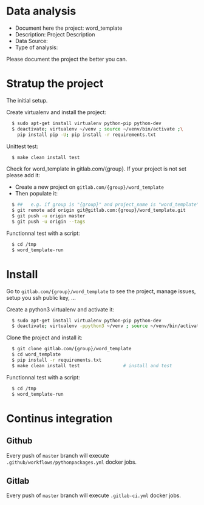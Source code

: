 # Data analysis
- Document here the project: word_template
- Description: Project Description
- Data Source:
- Type of analysis:

Please document the project the better you can.

# Stratup the project

The initial setup.

Create virtualenv and install the project:
```bash
  $ sudo apt-get install virtualenv python-pip python-dev
  $ deactivate; virtualenv ~/venv ; source ~/venv/bin/activate ;\
    pip install pip -U; pip install -r requirements.txt
```

Unittest test:
```bash
  $ make clean install test
```

Check for word_template in gitlab.com/{group}.
If your project is not set please add it:

- Create a new project on `gitlab.com/{group}/word_template`
- Then populate it:

```bash
  $ ##   e.g. if group is "{group}" and project_name is "word_template"
  $ git remote add origin git@gitlab.com:{group}/word_template.git
  $ git push -u origin master
  $ git push -u origin --tags
```

Functionnal test with a script:
```bash
  $ cd /tmp
  $ word_template-run
```
# Install
Go to `gitlab.com/{group}/word_template` to see the project, manage issues,
setup you ssh public key, ...

Create a python3 virtualenv and activate it:
```bash
  $ sudo apt-get install virtualenv python-pip python-dev
  $ deactivate; virtualenv -ppython3 ~/venv ; source ~/venv/bin/activate
```

Clone the project and install it:
```bash
  $ git clone gitlab.com/{group}/word_template
  $ cd word_template
  $ pip install -r requirements.txt
  $ make clean install test                # install and test
```
Functionnal test with a script:
```bash
  $ cd /tmp
  $ word_template-run
``` 

# Continus integration
## Github 
Every push of `master` branch will execute `.github/workflows/pythonpackages.yml` docker jobs.
## Gitlab
Every push of `master` branch will execute `.gitlab-ci.yml` docker jobs.
